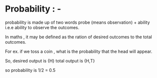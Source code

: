 # Probability  : - 

probability is made up of two words probe (means observation) + ability i.e.e ability to observe the outcomes.

In maths , it may be defined as the ration of desired outcomes to the total outcomes.

For ex. if we toss a coin , what is the probability that the head will appear.

So, desired output is {H}
total output is {H,T}

so probability is 1/2 = 0.5

